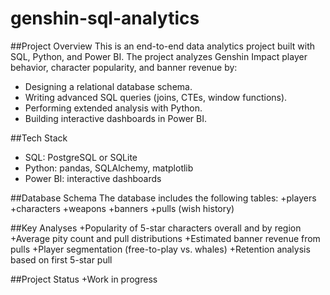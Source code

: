 # genshin-sql-analytics

##Project Overview
This is an end-to-end data analytics project built with SQL, Python, and Power BI.
The project analyzes Genshin Impact player behavior, character popularity, and banner revenue by:
+ Designing a relational database schema.
+ Writing advanced SQL queries (joins, CTEs, window functions).
+ Performing extended analysis with Python.
+ Building interactive dashboards in Power BI.

##Tech Stack
+ SQL: PostgreSQL or SQLite
+ Python: pandas, SQLAlchemy, matplotlib
+ Power BI: interactive dashboards

##Database Schema
The database includes the following tables:
+players
+characters
+weapons
+banners
+pulls (wish history)

##Key Analyses
+Popularity of 5-star characters overall and by region
+Average pity count and pull distributions
+Estimated banner revenue from pulls
+Player segmentation (free-to-play vs. whales)
+Retention analysis based on first 5-star pull

##Project Status
+Work in progress
